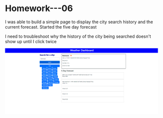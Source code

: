 # Homework---06
I was able to build a simple page to display the city search history and the current forecast.
Started the five day forecast

I need to troubleshoot why the history of the city being searched doesn't show up until I click twice


![](weather.png)

